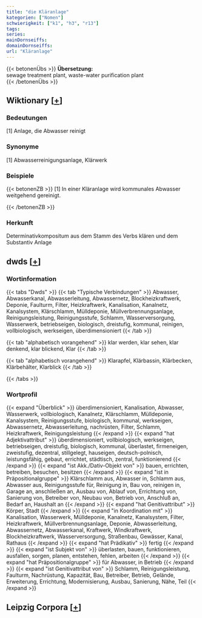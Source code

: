 ```yaml
---
title: "die Kläranlage"
kategorien: ["Nomen"]
schwierigkeit: ["k1", "h3", "r13"]
tags:
series:
mainDornseiffs:
domainDornseiffs:
url: "Kläranlage"
---
```


{{< betonenÜbs >}}
**Übersetzung:**  
sewage treatment plant, waste-water purification plant  
{{< /betonenÜbs >}}

## Wiktionary [[+](https://de.wiktionary.org/wiki/Kläranlage)]

### Bedeutungen
[1] Anlage, die Abwasser reinigt  

### Synonyme
[1] Abwasserreinigungsanlage, Klärwerk  

### Beispiele
{{< betonenZB >}}
[1] In einer Kläranlage wird kommunales Abwasser weitgehend gereinigt.  

{{< /betonenZB >}}
### Herkunft
Determinativkompositum aus dem Stamm des Verbs klären und dem Substantiv Anlage  



## dwds [[+](https://www.dwds.de/wb/Kläranlage)]

### Wortinformation
{{< tabs "Dwds" >}}
{{< tab "Typische Verbindungen" >}}
Abwasser, Abwasserkanal, Abwasserleitung, Abwassernetz, Blockheizkraftwerk, Deponie, Faulturm, Filter, Heizkraftwerk, Kanalisation, Kanalnetz, Kanalsystem, Klärschlamm, Mülldeponie, Müllverbrennungsanlage, Reinigungsleistung, Reinigungsstufe, Schlamm, Wasserversorgung, Wasserwerk, betriebseigen, biologisch, dreistufig, kommunal, reinigen, vollbiologisch, werkseigen, überdimensioniert
{{< /tab >}}

{{< tab "alphabetisch vorangehend" >}}
klar werden, klar sehen, klar denkend, klar blickend, Klar
{{< /tab >}}

{{< tab "alphabetisch vorangehend" >}}
Klarapfel, Klärbassin, Klärbecken, Klärbehälter, Klarblick
{{< /tab >}}

{{< /tabs >}}

### Wortprofil
{{< expand "Überblick" >}} überdimensioniert, Kanalisation, Abwasser, Wasserwerk, vollbiologisch, Kanalnetz, Klärschlamm, Mülldeponie, Kanalsystem, Reinigungsstufe, biologisch, kommunal, werkseigen, Abwassernetz, Abwasserleitung, nachrüsten, Filter, Schlamm, Heizkraftwerk, Reinigungsleistung {{< /expand >}}
{{< expand "hat Adjektivattribut" >}} überdimensioniert, vollbiologisch, werkseigen, betriebseigen, dreistufig, biologisch, kommunal, überlastet, firmeneigen, zweistufig, dezentral, stillgelegt, hauseigen, deutsch-polnisch, leistungsfähig, gebaut, errichtet, städtisch, zentral, funktionierend {{< /expand >}}
{{< expand "ist Akk./Dativ-Objekt von" >}} bauen, errichten, betreiben, besuchen, besitzen {{< /expand >}}
{{< expand "ist in Präpositionalgruppe" >}} Klärschlamm aus, Abwasser in, Schlamm aus, Abwasser aus, Reinigungsstufe für, Reinigung in, Bau von, reinigen in, Garage an, anschließen an, Ausbau von, Ablauf von, Errichtung von, Sanierung von, Betreiber von, Neubau von, Betrieb von, Anschluß an, Bedarf an, Haushalt an {{< /expand >}}
{{< expand "hat Genitivattribut" >}} Körper, Stadt {{< /expand >}}
{{< expand "in Koordination mit" >}} Kanalisation, Wasserwerk, Mülldeponie, Kanalnetz, Kanalsystem, Filter, Heizkraftwerk, Müllverbrennungsanlage, Deponie, Abwasserleitung, Abwassernetz, Abwasserkanal, Kraftwerk, Windkraftwerk, Blockheizkraftwerk, Wasserversorgung, Straßenbau, Gewässer, Kanal, Rathaus {{< /expand >}}
{{< expand "hat Prädikativ" >}} fertig {{< /expand >}}
{{< expand "ist Subjekt von" >}} überlasten, bauen, funktionieren, ausfallen, sorgen, planen, entstehen, fehlen, arbeiten {{< /expand >}}
{{< expand "hat Präpositionalgruppe" >}} für Abwasser, in Betrieb {{< /expand >}}
{{< expand "ist Genitivattribut von" >}} Schlamm, Reinigungsleistung, Faulturm, Nachrüstung, Kapazität, Bau, Betreiber, Betrieb, Gelände, Erweiterung, Errichtung, Modernisierung, Ausbau, Sanierung, Nähe, Teil {{< /expand >}}

## Leipzig Corpora [[+](https://corpora.uni-leipzig.de/en/res?word=Kläranlage&corpusId=deu_newscrawl-public_2018)]

